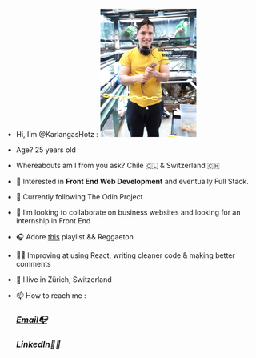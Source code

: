- Hi, I’m @KarlangasHotz : ![photowithiguana](https://github.com/KarlangasHotz/KarlangasHotz/blob/main/urbanjungleedited.jpg)
 
- Age? 25 years old 

- Whereabouts am I from you ask? Chile 🇨🇱  & Switzerland 🇨🇭
 
- 👀 Interested in <strong>Front End Web Development</strong> and eventually Full Stack.
 
- 🌱 Currently following The Odin Project 
 
- 💞️ I’m looking to collaborate on business websites and looking for an internship in Front End

- 🎧 Adore [this](https://www.youtube.com/watch?v=_WYEzaodn6c&ab_channel=HeartfulCafeMusic) playlist
   && Reggaeton   
 
- 👨‍🎓 Improving at using React, writing cleaner code & making better comments 
 
- 📍  I live in Zürich, Switzerland
 
- 📫 How to reach me : 
   
   <em><h3>[Email📭](mailto:karlhotzmolina@hotmail.com)</h4></em>
       
   <em><h3>[LinkedIn🧙‍♂️](https://www.linkedin.com/in/karl-hotz-23782b132/)</h4></em>
   
 
     

<!---
KarlangasHotz/KarlangasHotz is a ✨ special ✨ repository because its `README.md` (this file) appears on your GitHub profile.
You can click the Preview link to take a look at your changes.
--->
